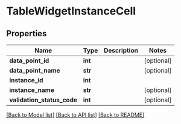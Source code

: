 # TableWidgetInstanceCell

## Properties
Name | Type | Description | Notes
------------ | ------------- | ------------- | -------------
**data_point_id** | **int** |  | [optional] 
**data_point_name** | **str** |  | [optional] 
**instance_id** | **int** |  | 
**instance_name** | **str** |  | [optional] 
**validation_status_code** | **int** |  | [optional] 

[[Back to Model list]](../README.md#documentation-for-models) [[Back to API list]](../README.md#documentation-for-api-endpoints) [[Back to README]](../README.md)


